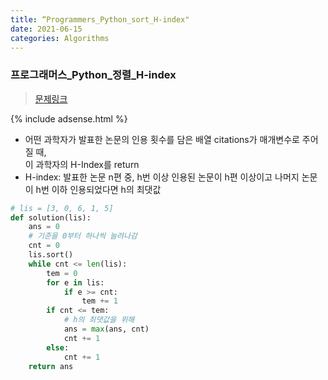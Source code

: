 ```yaml
---
title: “Programmers_Python_sort_H-index"
date: 2021-06-15
categories: Algorithms
---
```

### 프로그래머스_Python_정렬_H-index

> [문제링크](https://programmers.co.kr/learn/courses/30/parts/12198)

{% include adsense.html %}


- 어떤 과학자가 발표한 논문의 인용 횟수를 담은 배열 citations가 매개변수로 주어질 때, <br>
  이 과학자의 H-Index를 return
- H-index: 발표한 논문 n편 중, h번 이상 인용된 논문이 h편 이상이고 나머지 논문이 h번 이하 인용되었다면 h의 최댓값

```python
# lis = [3, 0, 6, 1, 5]
def solution(lis):
    ans = 0
    # 기준을 0부터 하나씩 늘려나감
    cnt = 0
    lis.sort()
    while cnt <= len(lis):
        tem = 0
        for e in lis:
            if e >= cnt:
                tem += 1
        if cnt <= tem:
            # h의 최댓값을 위해
            ans = max(ans, cnt)
            cnt += 1
        else:
            cnt += 1
    return ans
 ``` 
